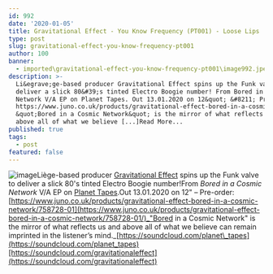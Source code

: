 ```yaml
---
id: 992
date: '2020-01-05'
title: Gravitational Effect - You Know Frequency (PT001) - Loose Lips
type: post
slug: gravitational-effect-you-know-frequency-pt001
author: 100
banner:
  - imported\gravitational-effect-you-know-frequency-pt001\image992.jpeg
description: >-
  Li&egrave;ge-based producer Gravitational Effect spins up the Funk valve to
  deliver a slick 80&#39;s tinted Electro Boogie number! From Bored in a Cosmic
  Network V/A EP on Planet Tapes. Out 13.01.2020 on 12&quot; &#8211; Pre-order:
  https://www.juno.co.uk/products/gravitational-effect-bored-in-a-cosmic-network/758728-01
  &quot;Bored in a Cosmic Network&quot; is the mirror of what reflects us and
  above all of what we believe [...]Read More...
published: true
tags:
  - post
featured: false
---
```

![image](../imported\gravitational-effect-you-know-frequency-pt001\image992.jpeg)Liège-based producer [Gravitational Effect](https://www.discogs.com/artist/5385515-Gravitational-Effect) spins up the Funk valve to deliver a slick 80's tinted Electro Boogie number!From _Bored in a Cosmic Network_ V/A EP on [Planet Tapes](https://www.facebook.com/Planet.Tapes).Out 13.01.2020 on 12" – Pre-order: [](https://www.juno.co.uk/products/gravitational-effect-bored-in-a-cosmic-network/758728-01/)[https://www.juno.co.uk/products/gravitational-effect-bored-in-a-cosmic-network/758728-01](https://www.juno.co.uk/products/gravitational-effect-bored-in-a-cosmic-network/758728-01/)_"Bored in a Cosmic Network" is the mirror of what reflects us and above all of what we believe can remain imprinted in the listener’s mind._[https://soundcloud.com/planet\_tapes](https://soundcloud.com/planet_tapes)[https://soundcloud.com/gravitationaleffect](https://soundcloud.com/gravitationaleffect)